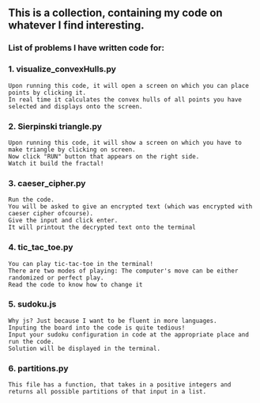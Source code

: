 ## This is a collection, containing my code on whatever I find interesting.

### List of problems I have written code for:

### 1.  visualize_convexHulls.py  
    Upon running this code, it will open a screen on which you can place points by clicking it.
    In real time it calculates the convex hulls of all points you have selected and displays onto the screen.

### 2.  Sierpinski triangle.py
    Upon running this code, it will show a screen on which you have to make triangle by clicking on screen.
    Now click "RUN" button that appears on the right side. 
    Watch it build the fractal!

### 3.  caeser_cipher.py
    Run the code. 
    You will be asked to give an encrypted text (which was encrypted with caeser cipher ofcourse).
    Give the input and click enter.
    It will printout the decrypted text onto the terminal

### 4.  tic_tac_toe.py
    You can play tic-tac-toe in the terminal!
    There are two modes of playing: The computer's move can be either randomized or perfect play.
    Read the code to know how to change it

### 5. sudoku.js
    Why js? Just because I want to be fluent in more languages.
    Inputing the board into the code is quite tedious!
    Input your sudoku configuration in code at the appropriate place and run the code.
    Solution will be displayed in the terminal.


### 6. partitions.py
    This file has a function, that takes in a positive integers and returns all possible partitions of that input in a list.
    

